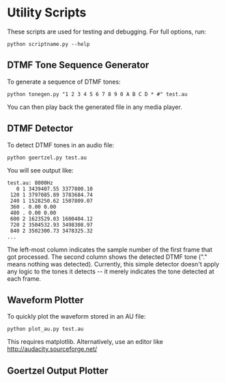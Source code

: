 Utility Scripts
===============

These scripts are used for testing and debugging.  For full options, run:

    python scriptname.py --help

DTMF Tone Sequence Generator
----------------------------

To generate a sequence of DTMF tones:

    python tonegen.py "1 2 3 4 5 6 7 8 9 0 A B C D * #" test.au

You can then play back the generated file in any media player.

DTMF Detector
-------------

To detect DTMF tones in an audio file:

    python goertzel.py test.au

You will see output like:

    test.au: 8000Hz
       0 1 3439407.55 3377800.10
     120 1 3797085.89 3783684.74
     240 1 1528250.62 1507809.07
     360 . 0.00 0.00
     480 . 0.00 0.00
     600 2 1623529.03 1600404.12
     720 2 3504532.93 3498308.97
     840 2 3502300.73 3478325.32
    ...

The left-most column indicates the sample number of the first frame that got processed.
The second column shows the detected DTMF tone ("." means nothing was detected).
Currently, this simple detector doesn't apply any logic to the tones it detects -- it merely indicates
the tone detected at each frame.

Waveform Plotter
----------------

To quickly plot the waveform stored in an AU file:

    python plot_au.py test.au

This requires matplotlib.  Alternatively, use an editor like http://audacity.sourceforge.net/

Goertzel Output Plotter
-----------------------


